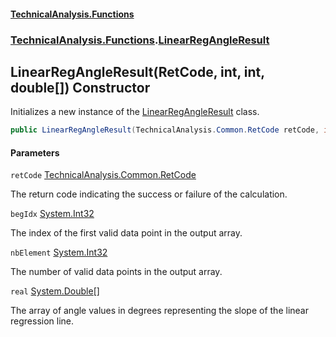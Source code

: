 #### [TechnicalAnalysis\.Functions](Atypical.TechnicalAnalysis.Functions.md 'Atypical\.TechnicalAnalysis\.Functions')
### [TechnicalAnalysis\.Functions](Atypical.TechnicalAnalysis.Functions.md#TechnicalAnalysis.Functions 'TechnicalAnalysis\.Functions').[LinearRegAngleResult](LinearRegAngleResult.md 'TechnicalAnalysis\.Functions\.LinearRegAngleResult')

## LinearRegAngleResult\(RetCode, int, int, double\[\]\) Constructor

Initializes a new instance of the [LinearRegAngleResult](LinearRegAngleResult.md 'TechnicalAnalysis\.Functions\.LinearRegAngleResult') class\.

```csharp
public LinearRegAngleResult(TechnicalAnalysis.Common.RetCode retCode, int begIdx, int nbElement, double[] real);
```
#### Parameters

<a name='TechnicalAnalysis.Functions.LinearRegAngleResult.LinearRegAngleResult(TechnicalAnalysis.Common.RetCode,int,int,double[]).retCode'></a>

`retCode` [TechnicalAnalysis\.Common\.RetCode](https://docs.microsoft.com/en-us/dotnet/api/TechnicalAnalysis.Common.RetCode 'TechnicalAnalysis\.Common\.RetCode')

The return code indicating the success or failure of the calculation\.

<a name='TechnicalAnalysis.Functions.LinearRegAngleResult.LinearRegAngleResult(TechnicalAnalysis.Common.RetCode,int,int,double[]).begIdx'></a>

`begIdx` [System\.Int32](https://docs.microsoft.com/en-us/dotnet/api/System.Int32 'System\.Int32')

The index of the first valid data point in the output array\.

<a name='TechnicalAnalysis.Functions.LinearRegAngleResult.LinearRegAngleResult(TechnicalAnalysis.Common.RetCode,int,int,double[]).nbElement'></a>

`nbElement` [System\.Int32](https://docs.microsoft.com/en-us/dotnet/api/System.Int32 'System\.Int32')

The number of valid data points in the output array\.

<a name='TechnicalAnalysis.Functions.LinearRegAngleResult.LinearRegAngleResult(TechnicalAnalysis.Common.RetCode,int,int,double[]).real'></a>

`real` [System\.Double](https://docs.microsoft.com/en-us/dotnet/api/System.Double 'System\.Double')[\[\]](https://docs.microsoft.com/en-us/dotnet/api/System.Array 'System\.Array')

The array of angle values in degrees representing the slope of the linear regression line\.